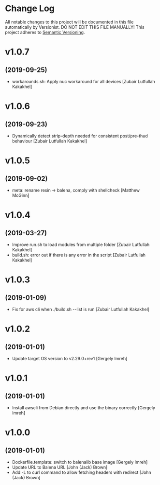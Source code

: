 # Change Log

All notable changes to this project will be documented in this file
automatically by Versionist. DO NOT EDIT THIS FILE MANUALLY!
This project adheres to [Semantic Versioning](http://semver.org/).

# v1.0.7
## (2019-09-25)

* workarounds.sh: Apply nuc workaround for all devices [Zubair Lutfullah Kakakhel]

# v1.0.6
## (2019-09-23)

* Dynamically detect strip-depth needed for consistent post/pre-thud behaviour [Zubair Lutfullah Kakakhel]

# v1.0.5
## (2019-09-02)

* meta: rename resin -> balena, comply with shellcheck [Matthew McGinn]

# v1.0.4
## (2019-03-27)

* Improve run.sh to load modules from multiple folder [Zubair Lutfullah Kakakhel]
* build.sh: error out if there is any error in the script [Zubair Lutfullah Kakakhel]

# v1.0.3
## (2019-01-09)

* Fix for aws cli when ./build.sh --list is run [Zubair Lutfullah Kakakhel]

# v1.0.2
## (2019-01-01)

* Update target OS version to v2.29.0+rev1 [Gergely Imreh]

# v1.0.1
## (2019-01-01)

* Install awscli from Debian directly and use the binary correctly [Gergely Imreh]

# v1.0.0
## (2019-01-01)

* Dockerfile.template: switch to balenalib base image [Gergely Imreh]
* Update URL to Balena URL [John (Jack) Brown]
* Add -L to curl command to allow fetching headers with redirect [John (Jack) Brown]
